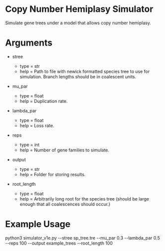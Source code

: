 # Copy Number Hemiplasy Simulator
Simulate gene trees under a model that allows copy number hemiplasy.

# Arguments
* stree
    + type = str
    + help = Path to file with newick formatted species tree to use for simulation. Branch lengths should be in coalescent units.

* mu_par
    + type = float
    + help = Duplication rate.

* lambda_par
    + type = float
    + help = Loss rate.

* reps
    + type = int
    + help = Number of gene families to simulate.

* output
    + type = str
    + help = Folder for storing results.

* root_length
    + type = float
    + help = Arbitrarily long root for the species tree (should be large enough that all coalescences should occur.)


# Example Usage
python3 simulator_v1e.py --stree sp_tree.tre --mu_par 0.3 --lambda_par 0.5 --reps 100 --output example_trees --root_length 100    
